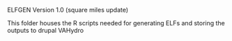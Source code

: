 ELFGEN Version 1.0 (square miles update)

This folder houses the R scripts needed for generating ELFs and storing the outputs to drupal VAHydro
